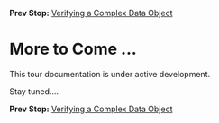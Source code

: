 <!--- GENERATED FILE, DO NOT EDIT --->
**Prev Stop:** [Verifying a Complex Data Object](./DataEqualComplex.md)


# More to Come ...

This tour documentation is under active development.

Stay tuned....

**Prev Stop:** [Verifying a Complex Data Object](./DataEqualComplex.md)

